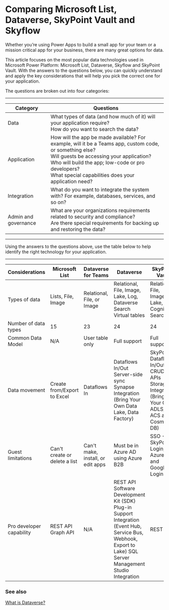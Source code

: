 # Comparing Microsoft List, Dataverse, SkyPoint Vault and Skyflow

Whether you’re using Power Apps to build a small app for your team or a mission critical app for your business, there are many great options for data. 

This article focuses on the most popular data technologies used in Microsoft Power Platform: Microsoft List, Dataverse, Skyflow and SkyPoint Vault. With the answers to the questions below, you can quickly understand and apply the key considerations that will help you pick the correct one for your application.

The questions are broken out into four categories:

---

|Category |Questions |
|----------|---------|
| Data |What types of data (and how much of it) will your application require?<br/>How do you want to search the data? |
|Application | How will the app be made available? For example, will it be a Teams app, custom code, or something else?<br/>Will guests be accessing your application?<br/>Who will build the app; low-code or pro developers?<br/>What special capabilities does your application need? |
|Integration |What do you want to integrate the system with? For example, databases, services, and so on? |
|Admin and governance | What are your organizations requirements related to security and compliance?<br/>Are there special requirements for backing up and restoring the data? |

---

Using the answers to the questions above, use the table below to help identify the right technology for your application.

---

|Considerations  |Microsoft List  |Dataverse for Teams  |Dataverse  |SkyPoint Vault  | Skyflow |
|- |- |- |- |- |- |
|Types of data  |Lists, File, Image  |Relational, File, or Image  |Relational, File, Image, Lake, Log, Dataverse Search<br/>Virtual tables  | Relational, File, Image, Lake, Log, Cognitive Search | Relational |   
|Number of data types  |15  |23 |24  | 24 | <10 |
|Common Data Model  |N/A  |User table only  |Full support  | Full support | No support |
| Data movement  |Create from/Export to Excel  |Dataflows In  |Dataflows In/Out<br/>Server-side sync<br/>Synapse Integration (Bring Your Own Data Lake, Data Factory)  | SkyPoint Dataflows In/Out<br/>CRUD APIs<br/>Storage Integration (Bring Your Own ADLS, ACS and Cosmos DB)  | Not Supported |
|Guest limitations  |Can't create or delete a list  |Can't make, install, or edit apps  |Must be in Azure AD using Azure B2B  | SSO - SkyPoint Login, Azure AD and Google Login | Not Applicable |
|Pro developer capability  |REST API<br/>Graph API  | N/A  |REST API<br/>Software Development Kit (SDK)<br/> Plug-in Support <br/>Integration (Event Hub, Service Bus, Webhook, Export to Lake) SQL Server Management Studio Integration  | REST API  | REST API |

### See also

[What is Dataverse?](https://docs.microsoft.com/en-us/power-apps/maker/data-platform/data-platform-intro)
